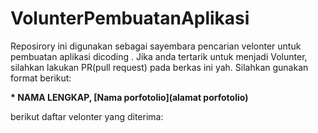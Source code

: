 # VolunterPembuatanAplikasi
Reposirory ini digunakan sebagai sayembara pencarian velonter untuk pembuatan aplikasi dicoding . Jika anda tertarik untuk menjadi Volunter, silahkan lakukan PR(pull request) pada berkas ini yah. Silahkan gunakan format berikut:

**\* NAMA LENGKAP, [Nama porfotolio](alamat porfotolio)**

berikut daftar velonter yang diterima:
